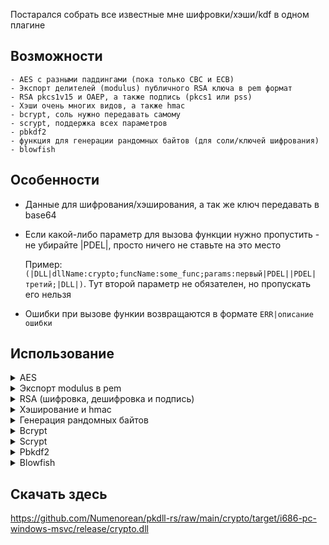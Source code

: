 Постарался собрать все известные мне шифровки/хэши/kdf в одном плагине

## Возможности
    - AES с разными паддингами (пока только CBC и ECB)
    - Экспорт делителей (modulus) публичного RSA ключа в pem формат 
    - RSA pkcs1v15 и OAEP, а также подпись (pkcs1 или pss)
    - Хэши очень многих видов, а также hmac
    - bcrypt, соль нужно передавать самому
    - scrypt, поддержка всех параметров
    - pbkdf2
    - функция для генерации рандомных байтов (для соли/ключей шифрования)
    - blowfish

## Особенности
 - Данные для шифрования/хэширования, а так же ключ передавать в base64
 - Если какой-либо параметр для вызова функции нужно пропустить - не убирайте |PDEL|, просто ничего не ставьте на это место
   
   Пример: `(|DLL|dllName:crypto;funcName:some_func;params:первый|PDEL||PDEL|третий;|DLL|)`. Тут второй параметр не обязателен, но пропускать его нельзя
 - Ошибки при вызове функии возвращаются в формате `ERR|описание ошибки`

## Использование
<details><summary>AES</summary>

```
******************
Используем CBC или ECB (для него iv не нужен)
Паддинги: - pkcs7
          - zero
          - iso7816
          - ansi_x923
Параметры: - шифруемый текст или зашифрованный если aes_decrypt
           - ключ
           - iv (для ECB не нужен)
           - Mode
           - паддинг
******************
|DV|[data] = (|BASE64|test data|BASE64|)
|DV|[aes_key] = Ju1DB7Dfa5Wjtbp3CTSQmS2PbgjMmarq2BZWCWFwPuY=
|DV|[aes_iv] = wsr+7AkmUy9j30UjIQV6Xw==
|DV|[encrypted] = (|DLL|dllName:crypto;funcName:aes_encrypt;params:|DV|[data]|PDEL||DV|[aes_key]|PDEL||DV|[aes_iv]|PDEL|cbc|PDEL|pkcs7;|DLL|)
|DV|[decrypted_base64] = (|DLL|dllName:crypto;funcName:aes_decrypt;params:|DV|[encrypted]|PDEL||DV|[aes_key]|PDEL||DV|[aes_iv]|PDEL|cbc|PDEL|pkcs7;|DLL|)
|DV|[decrypted] = (|DLL|dllName:encoding;funcName:b64_decode;params:|DV|[decrypted_base64];|DLL|)
```

</details>

<details><summary>Экспорт modulus в pem</summary>

```
******************
Все параметры в base64
Параметры: - N (длинный)
           - E (короткий, дефолтный - 010001)
******************
|DV|[N] = (|DLL|dllName:encoding;funcName:hex_to_b64;params:cd9e82d72fe848af8e6fceb9696be6fc359e61b65b9a4921a649723c37786c2815fc25054e6f8160919299c8be6f981a956b0adb70c81f6db4896613e545d64d43e035b797fdef3374632db00f994774bf332c7afafe9aefc48a3d07b63c640cfa61dc3f04e1cade68a63a52749f0bc4c2c59121defc779fd0ffead520fcf649;|DLL|) // N
|DV|[E] = (|DLL|dllName:encoding;funcName:hex_to_b64;params:010001;|DLL|) // exp
|DV|[pem] = (|DLL|dllName:crypto;funcName:rsa_pem_from_modulus;params:|DV|[N]|PDEL||DV|[E];|DLL|)
```

</details>

<details><summary>RSA (шифровка, дешифровка и подпись)</summary>

```
******************
Сообщение в base64
Параметры: - шифруемый текст или зашифрованный если rsa_decrypt
           - ключ в pem формате
           - хэш (только если хотите использовать OAEP) НЕ ПРОПУСКАЙТЕ ЭТОТ ПАРАМЕТР
******************
#beginScript
|DV|[pub_pem] = -----BEGIN PUBLIC KEY-----
MIGfMA0GCSqGSIb3DQEBAQUAA4GNADCBiQKBgQDNnoLXL+hIr45vzrlpa+b8NZ5h
tluaSSGmSXI8N3hsKBX8JQVOb4FgkZKZyL5vmBqVawrbcMgfbbSJZhPlRdZNQ+A1
t5f97zN0Yy2wD5lHdL8zLHr6/prvxIo9B7Y8ZAz6Ydw/BOHK3mimOlJ0nwvEwsWR
Id78d5/Q/+rVIPz2SQIDAQAB
-----END PUBLIC KEY-----
#endScript
|DV|[data] = (|BASE64|test data|BASE64|)
|DV|[encrypted] = (|DLL|dllName:crypto;funcName:rsa_encrypt;params:|DV|[data]|PDEL||DV|[pub_pem]|PDEL|sha384;|DLL|)

#beginScript
|DV|[priv_pem] = -----BEGIN RSA PRIVATE KEY-----
MIICXQIBAAKBgQDNnoLXL+hIr45vzrlpa+b8NZ5htluaSSGmSXI8N3hsKBX8JQVO
b4FgkZKZyL5vmBqVawrbcMgfbbSJZhPlRdZNQ+A1t5f97zN0Yy2wD5lHdL8zLHr6
/prvxIo9B7Y8ZAz6Ydw/BOHK3mimOlJ0nwvEwsWRId78d5/Q/+rVIPz2SQIDAQAB
AoGAFhKxbQmhipv9/cFYD28b6XCVbgaLfYaNltzvkcif+XcG1SiMPJ1PwDQgZA3e
vlAPxSvWizQSPP15PKlj8rWKiajFRvdNFzyH6D7bw2YNcS0LOvcS1zBgA/VxmsxI
x5cUTO3lNsvcIqdcoJQ8ERY1+FWfxH0IUBdMzgivCFnJyZkCQQD395DFwp8HbGSN
qW3fngUAQ5d3TBrY0NwDa8d8pSCbNLrv3vG2ygB7YaPGd8+1Tuqpc/BFBs1T3UQc
cRb7LFCjAkEA1Ee/Suicx0D7KYYFIq52Asru50J9vDJgaBss6tScxau7sLFGYGYB
bGSgE8RTqUTG2jgB3hncC0yOlL3+KQlQIwJAQ+Ss5vjawhWTkpYJV2jUxbW8CxXz
Y9oL44PnIuGzg8t0Q6kvVXUJnL6nMPgtDt+EsNDlwICUR5oVxBPSzwLbMQJBAIcn
fxW0cE00hDT1zUM9jIlOpzi6Ts+Jy3O9CaYh5Aa+xmtDEynBCFr43ip3r0RwM6Mw
UZAVKtJO1eDB7pY2Bb0CQQCU74lVEuqWZbG8dPYW6KVDvG3aqD1hslZGr+0YFQNb
xPOWMpx0oEFvdZQfKcvH31v8hAqgtyr/EwKu/wtiiDnW
-----END RSA PRIVATE KEY-----
#endScript
|DV|[decrypted_base64] = (|DLL|dllName:crypto;funcName:rsa_decrypt;params:|DV|[encrypted]|PDEL||DV|[priv_pem]|PDEL|sha384;|DLL|)
|DV|[decrypted] = (|DLL|dllName:encoding;funcName:b64_decode;params:|DV|[decrypted_base64];|DLL|)

******************
RSA Sign
Сообщение в base64
Параметры: - подписываемый текст
           - приватный ключ в pem формате
           - хэш, нужен всегда
           - алгоритм подписи pkcs1 или pss
******************
|DV|[singed] = (|DLL|dllName:crypto;funcName:rsa_sign;params:|DV|[data]|PDEL||DV|[priv_pem]|PDEL|sha384|PDEL|pkcs1;|DLL|)
```

</details>

<details><summary>Хэширование и hmac</summary>

```
******************
Hash
Сообщение в base64
Параметры: - алгоритм хеширования
           - сообщение
******************
|DV|[data] = (|BASE64|test data|BASE64|)
|DV|[hashed] = (|DLL|dllName:crypto;funcName:hash;params:keccak256|PDEL||DV|[data];|DLL|)

******************
Hmac
Сообщение и ключ в base64
Параметры: - алгоритм хеширования
           - сообщение
           - ключ
******************
|DV|[data] = (|BASE64|test data|BASE64|)
|DV|[secretkey] = (|BASE64|secretkey|BASE64|)
|DV|[hashed] = (|DLL|dllName:crypto;funcName:hmac;params:keccak256|PDEL||DV|[data]|PDEL||DV|[secretkey];|DLL|)
```

</details>

<details><summary>Генерация рандомных байтов</summary>

```
******************
Параметры: - нужное колличество рандомных байтов
******************
|DV|[random_bytes] = (|DLL|dllName:crypto;funcName:random_bytes;params:16;|DLL|)
```

</details>

<details><summary>Bcrypt</summary>

```
******************
Параметры: - сообщение
           - количество раундом (повторений) 
           - соль
******************
|DV|[data] = (|BASE64|test data|BASE64|)
|DV|[random_salt] = (|DLL|dllName:crypto;funcName:random_bytes;params:16;|DLL|)
|DV|[hashed] = (|DLL|dllName:crypto;funcName:bcrypt;params:|DV|[data]|PDEL|11|PDEL||DV|[random_salt];|DLL|)
```

</details>

<details><summary>Scrypt</summary>

```
******************
Параметры: - сообщение
           - N - параметр, задающий сложность, степень двойки количества повторений (log2)
           - r - (параметр, задающий размер блока, оптимально 8)
           - p - (степень параллельностиб оптимально 1)
           - размер хэшированного сообщения на выходе
           - соль
******************
|DV|[data] = (|BASE64|test data|BASE64|)
|DV|[random_salt] = (|DLL|dllName:crypto;funcName:random_bytes;params:16;|DLL|)
|DV|[hashed] = (|DLL|dllName:crypto;funcName:scrypt;params:|DV|[data]|PDEL|11|PDEL|8|PDEL|1|PDEL|64|PDEL||DV|[random_salt];|DLL|)
```

</details>

<details><summary>Pbkdf2</summary>

```
******************
Параметры: - сообщение
           - соль
           - параметр, задающий сложность, количество повторений
           - размер хэшированного сообщения на выходе
           - тип хэша
******************
|DV|[data] = (|BASE64|test data|BASE64|)
|DV|[random_salt] = (|DLL|dllName:crypto;funcName:random_bytes;params:16;|DLL|)
|DV|[hashed]= (|DLL|dllName:crypto;funcName:pbkdf2;params:|DV|[data]|PDEL||DV|[random_salt]|PDEL|10000|PDEL|32|PDEL|md5;|DLL|)
```

</details>

<details><summary>Blowfish</summary>

```
******************
Используем CBC или ECB (для него iv не нужен)
Паддинги: - pkcs7
          - zero
          - iso7816
          - ansi_x923
Параметры: - шифруемый текст или зашифрованный если aes_decrypt
           - ключ - 8 байтов
           - iv - 8 байтов (для ECB не нужен)
           - Mode
           - паддинг
******************
|DV|[data] = (|BASE64|test data|BASE64|)
|DV|[blowfish_key] = Ld0Ydw/qj0k=
|DV|[blowfish_iv] = djFUivAKUUs=
|DV|[encrypted] = (|DLL|dllName:crypto;funcName:blowfish_encrypt;params:|DV|[data]|PDEL||DV|[blowfish_key]|PDEL||DV|[blowfish_iv]|PDEL|cbc|PDEL|pkcs7;|DLL|)
|DV|[decrypted_base64] = (|DLL|dllName:crypto;funcName:blowfish_decrypt;params:|DV|[encrypted]|PDEL||DV|[blowfish_key]|PDEL||DV|[blowfish_iv]|PDEL|cbc|PDEL|pkcs7;|DLL|)
|DV|[decrypted] = (|DLL|dllName:encoding;funcName:b64_decode;params:|DV|[decrypted_base64];|DLL|)
```

</details>

## Скачать здесь
https://github.com/Numenorean/pkdll-rs/raw/main/crypto/target/i686-pc-windows-msvc/release/crypto.dll
